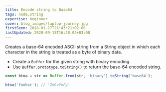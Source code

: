 ```yaml
---
title: Encode string to Base64
tags: node,string
expertise: beginner
cover: blog_images/laptop-journey.jpg
firstSeen: 2018-01-17T21:43:21+02:00
lastUpdated: 2020-09-15T16:28:04+03:00
---
```


Creates a base-64 encoded ASCII string from a String object in which each character in the string is treated as a byte of binary data.

- Create a `Buffer` for the given string with binary encoding.
- Use `Buffer.prototype.toString()` to return the base-64 encoded string.

```js
const btoa = str => Buffer.from(str, 'binary').toString('base64');
```

```js
btoa('foobar'); // 'Zm9vYmFy'
```
